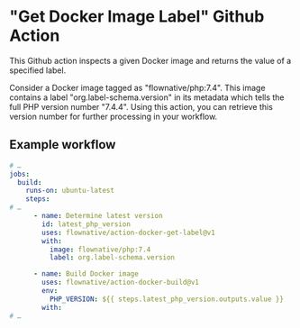 # "Get Docker Image Label" Github Action

This Github action inspects a given Docker image and returns the value
of a specified label.

Consider a Docker image tagged as "flownative/php:7.4". This image
contains a label "org.label-schema.version" in its metadata which tells
the full PHP version number "7.4.4". Using this action, you can retrieve
this version number for further processing in your workflow.

## Example workflow

````yaml
# …
jobs:
  build:
    runs-on: ubuntu-latest
    steps:
# …
      - name: Determine latest version
        id: latest_php_version
        uses: flownative/action-docker-get-label@v1
        with:
          image: flownative/php:7.4
          label: org.label-schema.version

      - name: Build Docker image
        uses: flownative/action-docker-build@v1
        env:
          PHP_VERSION: ${{ steps.latest_php_version.outputs.value }}
        with:
# …        
````

